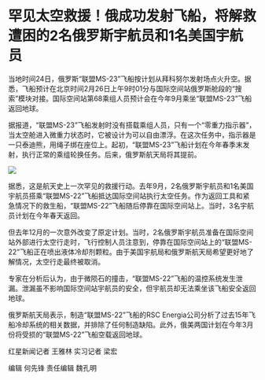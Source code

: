 # 罕见太空救援！俄成功发射飞船，将解救遭困的2名俄罗斯宇航员和1名美国宇航员

当地时间24日，俄罗斯“联盟MS-23”飞船按计划从拜科努尔发射场点火升空。据悉，飞船预计在北京时间2月26日上午9时01分与国际空间站俄罗斯舱段的“搜索”模块对接。国际空间站第68乘组人员预计会在今年9月乘坐“联盟MS-23”飞船返回地球。

据报道，“联盟MS-23”飞船发射时没有搭载乘组人员，只有一个“零重力指示器”，当太空舱进入微重力状态时，它被设计为可以自由漂浮。在这次任务中，指示器是一只泰迪熊，用绳子绑在座位上。起初，“联盟MS-23”飞船计划在今年春季末发射，执行正常的乘组轮换任务。后来，俄罗斯航天局将其提前。

![](https://inews.gtimg.com/om_bt/OmP1jfqyxf1AcAl4c-sFROTXOb5SA86gp9-VnP8QXGVhwAA/1000)

据悉，这是航天史上一次罕见的救援行动。去年9月，2名俄罗斯宇航员和1名美国宇航员搭乘“联盟MS-22”飞船抵达国际空间站执行太空任务。作为返回工具和紧急情况下的救生船，“联盟MS-22”飞船随后停靠在国际空间站上。当时，3名宇航员计划在今年春天返回。

但去年12月的一次意外改变了原定计划。当时，2名俄罗斯宇航员准备在国际空间站外部进行太空行走时，飞行控制人员注意到，停靠在国际空间站上的“联盟MS-22”飞船正在喷出液体冷却剂颗粒。由于美国宇航局和俄罗斯航天局希望更好地了解情况，太空行走最终被取消。

专家在分析后认为，由于微陨石的撞击，“联盟MS-22”飞船的温控系统发生泄漏。泄漏虽不影响国际空间站宇航员的安全，但宇航员却无法乘坐该飞船安全返回地球。

俄罗斯航天局表示，制造“联盟MS-22”飞船的RSC
Energia公司分析了过去15年飞船冷却系统的相关数据，并排除了任何制造缺陷。此外，俄美两国计划在今年3月份将受损的“联盟MS-22”飞船空载返回地球。

红星新闻记者 王雅林 实习记者 梁宏

编辑 何先锋 责任编辑 魏孔明

